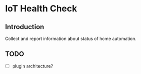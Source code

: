 # IoT Health Check

## Introduction

Collect and report information about status of home automation.

## TODO

- [ ] plugin architecture?
